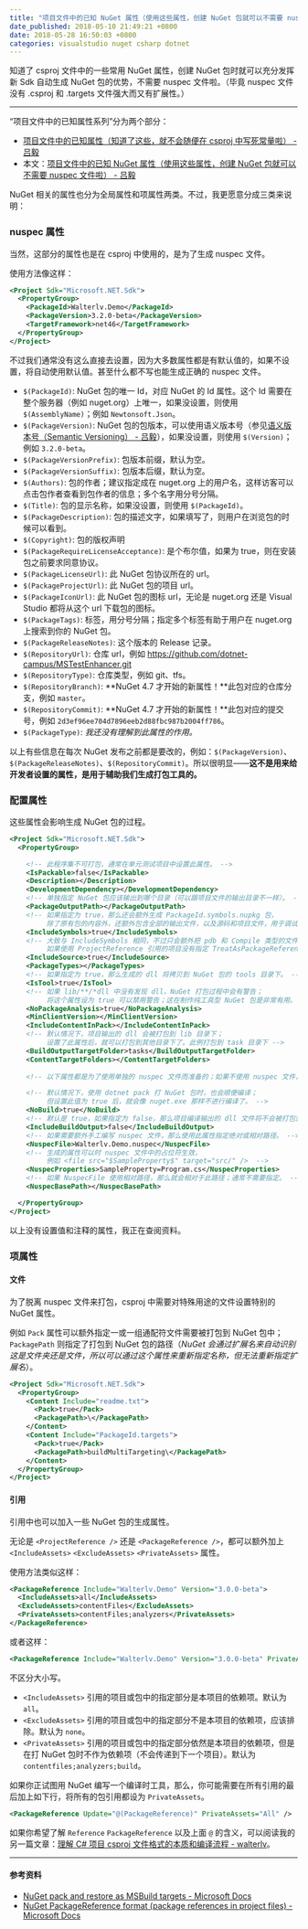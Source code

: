 ```yaml
---
title: "项目文件中的已知 NuGet 属性（使用这些属性，创建 NuGet 包就可以不需要 nuspec 文件啦）"
date_published: 2018-05-10 21:49:21 +0800
date: 2018-05-28 16:50:03 +0800
categories: visualstudio nuget csharp dotnet
---
```


知道了 csproj 文件中的一些常用 NuGet 属性，创建 NuGet 包时就可以充分发挥新 Sdk 自动生成 NuGet 包的优势，不需要 nuspec 文件啦。（毕竟 nuspec 文件没有 .csproj 和 .targets 文件强大而又有扩展性。）

---

“项目文件中的已知属性系列”分为两个部分：

- [项目文件中的已知属性（知道了这些，就不会随便在 csproj 中写死常量啦） - 吕毅](/post/known-properties-in-csproj.html)
- 本文：[项目文件中的已知 NuGet 属性（使用这些属性，创建 NuGet 包就可以不需要 nuspec 文件啦） - 吕毅](/post/known-nuget-properties-in-csproj.html)

NuGet 相关的属性也分为全局属性和项属性两类。不过，我更愿意分成三类来说明：

<div id="toc"></div>

### nuspec 属性

当然，这部分的属性也是在 csproj 中使用的，是为了生成 nuspec 文件。

使用方法像这样：

```xml
<Project Sdk="Microsoft.NET.Sdk">
  <PropertyGroup>
    <PackageId>Walterlv.Demo</PackageId>
    <PackageVersion>3.2.0-beta</PackageVersion>
    <TargetFramework>net46</TargetFramework>
  </PropertyGroup>
</Project>
```

不过我们通常没有这么直接去设置，因为大多数属性都是有默认值的，如果不设置，将自动使用默认值。甚至什么都不写也能生成正确的 nuspec 文件。

- `$(PackageId)`: NuGet 包的唯一 Id，对应 NuGet 的 Id 属性。这个 Id 需要在整个服务器（例如 nuget.org）上唯一，如果没设置，则使用 `$(AssemblyName)`；例如 `Newtonsoft.Json`。
- `$(PackageVersion)`: NuGet 包的包版本，可以使用语义版本号（参见[语义版本号（Semantic Versioning） - 吕毅](/post/semantic-version.html)），如果没设置，则使用 `$(Version)`；例如 `3.2.0-beta`。
- `$(PackageVersionPrefix)`: 包版本前缀，默认为空。
- `$(PackageVersionSuffix)`: 包版本后缀，默认为空。
- `$(Authors)`: 包的作者；建议指定成在 nuget.org 上的用户名，这样访客可以点击包作者查看到包作者的信息；多个名字用分号分隔。
- `$(Title)`: 包的显示名称，如果没设置，则使用 `$(PackageId)`。
- `$(PackageDescription)`: 包的描述文字，如果填写了，则用户在浏览包的时候可以看到。
- `$(Copyright)`: 包的版权声明
- `$(PackageRequireLicenseAcceptance)`: 是个布尔值，如果为 true，则在安装包之前要求同意协议。
- `$(PackageLicenseUrl)`: 此 NuGet 包协议所在的 url。
- `$(PackageProjectUrl)`: 此 NuGet 包的项目 url。
- `$(PackageIconUrl)`: 此 NuGet 包的图标 url，无论是 nuget.org 还是 Visual Studio 都将从这个 url 下载包的图标。
- `$(PackageTags)`: 标签，用分号分隔；指定多个标签有助于用户在 nuget.org 上搜索到你的 NuGet 包。
- `$(PackageReleaseNotes)`: 这个版本的 Release 记录。
- `$(RepositoryUrl)`: 仓库 url，例如 <https://github.com/dotnet-campus/MSTestEnhancer.git>
- `$(RepositoryType)`: 仓库类型，例如 git、tfs。
- `$(RepositoryBranch)`: **NuGet 4.7 才开始的新属性！**此包对应的仓库分支，例如 `master`。
- `$(RepositoryCommit)`: **NuGet 4.7 才开始的新属性！**此包对应的提交号，例如 `2d3ef96ee704d7896eeb2d88fbc987b2004ff786`。
- `$(PackageType)`: *我还没有理解到此属性的作用。*

以上有些信息在每次 NuGet 发布之前都是要改的，例如：`$(PackageVersion)`、`$(PackageReleaseNotes)`、`$(RepositoryCommit)`。所以很明显——**这不是用来给开发者设置的属性，是用于辅助我们生成打包工具的。**

### 配置属性

这些属性会影响生成 NuGet 包的过程。

```xml
<Project Sdk="Microsoft.NET.Sdk">
  <PropertyGroup>

    <!-- 此程序集不可打包，通常在单元测试项目中设置此属性。 -->
    <IsPackable>false</IsPackable>
    <Description></Description>
    <DevelopmentDependency></DevelopmentDependency>
    <!-- 单独指定 NuGet 包应该输出到哪个目录（可以跟项目文件的输出目录不一样）。 -->
    <PackageOutputPath></PackageOutputPath>
    <!-- 如果指定为 true，那么还会额外生成 PackageId.symbols.nupkg 包，
         除了原有包的内容外，还额外包含全部的输出文件，以及源码和项目文件，用于调试。 -->
    <IncludeSymbols>true</IncludeSymbols>
    <!-- 大致与 IncludeSymbols 相同，不过只会额外把 pdb 和 Compile 类型的文件打包到 NuGet 包中。
         如果使用 ProjectReference 引用的项目没有指定 TreatAsPackageReference=false，也会一起被打包。 -->
    <IncludeSource>true</IncludeSource>
    <PackageTypes></PackageTypes>
    <!-- 如果指定为 true，那么生成的 dll 将拷贝到 NuGet 包的 tools 目录下。 -->
    <IsTool>true</IsTool>
    <!-- 如果 lib/**/*dll 中没有发现 dll，NuGet 打包过程中会有警告；
         将这个属性设为 true 可以禁用警告；这在制作纯工具型 NuGet 包是非常有用。 -->
    <NoPackageAnalysis>true</NoPackageAnalysis>
    <MinClientVersion></MinClientVersion>
    <IncludeContentInPack></IncludeContentInPack>
    <!-- 默认情况下，项目输出的 dll 会被打包到 lib 目录下；
         设置了此属性后，就可以打包到其他目录下了。此例打包到 task 目录下 -->
    <BuildOutputTargetFolder>tasks</BuildOutputTargetFolder>
    <ContentTargetFolders></ContentTargetFolders>
    
    <!-- 以下属性都是为了使用单独的 nuspec 文件而准备的；如果不使用 nuspec 文件，通常无需设置这些属性。 -->

    <!-- 默认情况下，使用 dotnet pack 打 NuGet 包时，也会顺便编译；
         但设置此值为 true 后，就会像 nuget.exe 那样不进行编译了。 -->
    <NoBuild>true</NoBuild>
    <!-- 默认是 true，如果指定为 false，那么项目编译输出的 dll 文件将不会被打包到 NuGet 包中。 -->
    <IncludeBuildOutput>false</IncludeBuildOutput>
    <!-- 如果需要额外手工编写 nuspec 文件，那么使用此属性指定绝对或相对路径。 -->
    <NuspecFile>Walterlv.Demo.nuspec</NuspecFile>
    <!-- 生成的属性可以时 nuspec 文件中的占位符生效，
         例如 <file src="$SampleProperty$" target="src/" />  -->
    <NuspecProperties>SampleProperty=Program.cs</NuspecProperties>
    <!-- 如果 NuspecFile 使用相对路径，那么就会相对于此路径；通常不需要指定。 -->
    <NuspecBasePath></NuspecBasePath>

  </PropertyGroup>
</Project>
```

以上没有设置值和注释的属性，我正在查阅资料。

### 项属性

#### 文件

为了脱离 nuspec 文件来打包，csproj 中需要对特殊用途的文件设置特别的 NuGet 属性。

例如 `Pack` 属性可以额外指定一或一组通配符文件需要被打包到 NuGet 包中；`PackagePath` 则指定了打包到 NuGet 包的路径（*NuGet 会通过扩展名来自动识别这是文件夹还是文件，所以可以通过这个属性来重新指定名称，但无法重新指定扩展名*）。

```xml
<Project Sdk="Microsoft.NET.Sdk">
  <PropertyGroup>
    <Content Include="readme.txt">
      <Pack>true</Pack>
      <PackagePath>\</PackagePath>
    </Content>
    <Content Include="PackageId.targets">
      <Pack>true</Pack>
      <PackagePath>buildMultiTargeting\</PackagePath>
    </Content>
  </PropertyGroup>
</Project>
```

#### 引用

引用中也可以加入一些 NuGet 包的生成属性。

无论是 `<ProjectReference />` 还是 `<PackageReference />`，都可以额外加上 `<IncludeAssets>` `<ExcludeAssets>` `<PrivateAssets>` 属性。

使用方法类似这样：

```xml
<PackageReference Include="Walterlv.Demo" Version="3.0.0-beta">
  <IncludeAssets>all</IncludeAssets>
  <ExcludeAssets>contentFiles</ExcludeAssets>
  <PrivateAssets>contentFiles;analyzers</PrivateAssets>
</PackageReference>
```

或者这样：

```xml
<PackageReference Include="Walterlv.Demo" Version="3.0.0-beta" PrivateAssets="all" />
```

不区分大小写。

- `<IncludeAssets>` 引用的项目或包中的指定部分是本项目的依赖项。默认为 `all`。
- `<ExcludeAssets>` 引用的项目或包中的指定部分不是本项目的依赖项，应该排除。默认为 `none`。
- `<PrivateAssets>` 引用的项目或包中的指定部分依然是本项目的依赖项，但是在打 NuGet 包时不作为依赖项（不会传递到下一个项目）。默认为 `contentfiles;analyzers;build`。

如果你正试图用 NuGet 编写一个编译时工具，那么，你可能需要在所有引用的最后加上如下行，将所有的包引用都设为 `PrivateAssets`。

```xml
<PackageReference Update="@(PackageReference)" PrivateAssets="All" />
```

如果你希望了解 `Reference` `PackageReference` 以及上面 `@` 的含义，可以阅读我的另一篇文章：[理解 C# 项目 csproj 文件格式的本质和编译流程 - walterlv](/post/understand-the-csproj.html)。

---

#### 参考资料

- [NuGet pack and restore as MSBuild targets - Microsoft Docs](https://docs.microsoft.com/en-us/nuget/reference/msbuild-targets)
- [NuGet PackageReference format (package references in project files) - Microsoft Docs](https://docs.microsoft.com/en-us/nuget/consume-packages/package-references-in-project-files)
